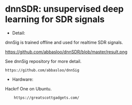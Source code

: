 # dnnSDR: unsupervised deep learning for SDR signals

- Detail:

dnnSig is trained offline and used for realtime SDR signals.

https://github.com/abbasloo/dnnSDR/blob/master/result.png

See dnnSig repository for more detail.

    https://github.com/abbasloo/dnnSig

- Hardware:

Hackrf One on Ubuntu.

        https://greatscottgadgets.com/
